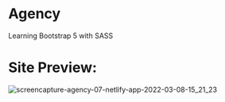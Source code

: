 # Agency
Learning Bootstrap 5 with SASS
# Site Preview:
![screencapture-agency-07-netlify-app-2022-03-08-15_21_23](https://user-images.githubusercontent.com/69601511/157207656-dcb958fb-112e-4164-8a97-c51bb71c1ae7.png)
